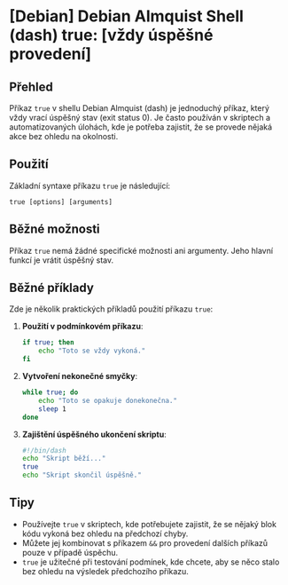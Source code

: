 # [Debian] Debian Almquist Shell (dash) true: [vždy úspěšné provedení]

## Přehled
Příkaz `true` v shellu Debian Almquist (dash) je jednoduchý příkaz, který vždy vrací úspěšný stav (exit status 0). Je často používán v skriptech a automatizovaných úlohách, kde je potřeba zajistit, že se provede nějaká akce bez ohledu na okolnosti.

## Použití
Základní syntaxe příkazu `true` je následující:

```
true [options] [arguments]
```

## Běžné možnosti
Příkaz `true` nemá žádné specifické možnosti ani argumenty. Jeho hlavní funkcí je vrátit úspěšný stav.

## Běžné příklady
Zde je několik praktických příkladů použití příkazu `true`:

1. **Použití v podmínkovém příkazu**:
   ```sh
   if true; then
       echo "Toto se vždy vykoná."
   fi
   ```

2. **Vytvoření nekonečné smyčky**:
   ```sh
   while true; do
       echo "Toto se opakuje donekonečna."
       sleep 1
   done
   ```

3. **Zajištění úspěšného ukončení skriptu**:
   ```sh
   #!/bin/dash
   echo "Skript běží..."
   true
   echo "Skript skončil úspěšně."
   ```

## Tipy
- Používejte `true` v skriptech, kde potřebujete zajistit, že se nějaký blok kódu vykoná bez ohledu na předchozí chyby.
- Můžete jej kombinovat s příkazem `&&` pro provedení dalších příkazů pouze v případě úspěchu.
- `true` je užitečné při testování podmínek, kde chcete, aby se něco stalo bez ohledu na výsledek předchozího příkazu.